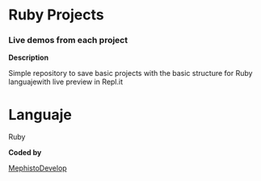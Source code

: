 # Ruby Projects

### Live demos from each project

**Description**

Simple repository to save basic projects with the basic structure for Ruby languajewith live preview in Repl.it

# Languaje

Ruby

**Coded by**

[MephistoDevelop](https://www.github.com/mephistodevelop)
